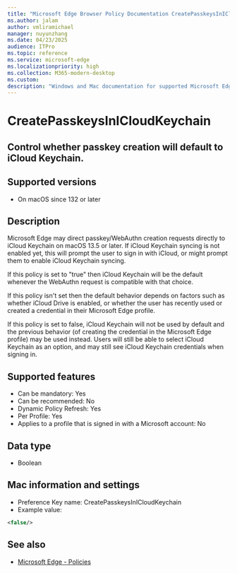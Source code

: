 ```yaml
---
title: "Microsoft Edge Browser Policy Documentation CreatePasskeysInICloudKeychain"
ms.author: jalam
author: vmliramichael
manager: nuyunzhang
ms.date: 04/23/2025
audience: ITPro
ms.topic: reference
ms.service: microsoft-edge
ms.localizationpriority: high
ms.collection: M365-modern-desktop
ms.custom:
description: "Windows and Mac documentation for supported Microsoft Edge Browser policy: Control whether passkey creation will default to iCloud Keychain."
---
```


<!--THIS FILE IS AUTOMATICALLY GENERATED. MANUAL CHANGES WILL BE OVERWRITTEN.-->
<!--Please contact the Microsoft Edge Manageability team with any questions.-->

# CreatePasskeysInICloudKeychain

## Control whether passkey creation will default to iCloud Keychain.


## Supported versions

- On macOS since 132 or later

## Description

Microsoft Edge may direct
passkey/WebAuthn creation requests directly to iCloud Keychain on macOS 13.5
or later. If iCloud Keychain syncing is not enabled yet, this will
prompt the user to sign in with iCloud, or might prompt them to enable iCloud
Keychain syncing.

If this policy is set to "true" then iCloud Keychain will be the default
whenever the WebAuthn request is compatible with that choice.

If this policy isn't set then the default behavior depends on factors such as
whether iCloud Drive is enabled, or whether the user has recently used or
created a credential in their
Microsoft Edge profile.

If this policy is set to false, iCloud Keychain will not be used by default
and the previous behavior (of creating the credential in the Microsoft Edge profile) may be used
instead. Users will still be able to select iCloud Keychain as an option, and
may still see iCloud Keychain credentials when signing in.

## Supported features

- Can be mandatory: Yes
- Can be recommended: No
- Dynamic Policy Refresh: Yes
- Per Profile: Yes
- Applies to a profile that is signed in with a Microsoft account: No

## Data type

- Boolean

## Mac information and settings

- Preference Key name: CreatePasskeysInICloudKeychain
- Example value:

```xml
<false/>
```

## See also
- [Microsoft Edge - Policies](../microsoft-edge-policies.md)
